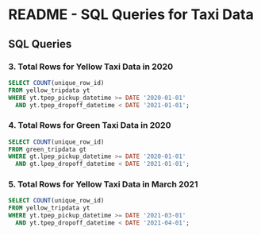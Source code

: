 # README - SQL Queries for Taxi Data

## SQL Queries

### 3. Total Rows for Yellow Taxi Data in 2020
```sql
SELECT COUNT(unique_row_id)
FROM yellow_tripdata yt  
WHERE yt.tpep_pickup_datetime >= DATE '2020-01-01' 
  AND yt.tpep_dropoff_datetime < DATE '2021-01-01';
```

### 4. Total Rows for Green Taxi Data in 2020
```sql
SELECT COUNT(unique_row_id)
FROM green_tripdata gt  
WHERE gt.lpep_pickup_datetime >= DATE '2020-01-01' 
  AND gt.lpep_dropoff_datetime < DATE '2021-01-01';
```

### 5. Total Rows for Yellow Taxi Data in March 2021
```sql
SELECT COUNT(unique_row_id)
FROM yellow_tripdata yt  
WHERE yt.tpep_pickup_datetime >= DATE '2021-03-01' 
  AND yt.tpep_dropoff_datetime < DATE '2021-04-01';
```

